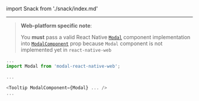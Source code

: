 import Snack from './snack/index.md'

<Snack />

<!-- Web specific usage which is to be displayed on the documentation and not added as comment in the component. -->

---

> **Web-platform specific note**:
>
> You **must** pass a valid React Native [`Modal`](https://reactnative.dev/docs/modal) component implementation
> into [`ModalComponent`](#modalcomponent) prop because `Modal` component is not implemented yet in `react-native-web`

```js
...
import Modal from 'modal-react-native-web';

...

<Tooltip ModalComponent={Modal} ... />
...
```
